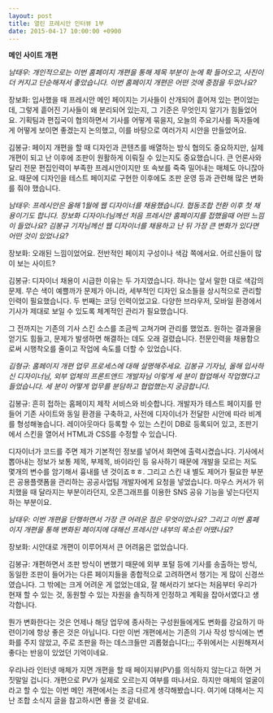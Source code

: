 ```yaml
---
layout: post
title: 열린 프레시안 인터뷰 1부
date: 2015-04-17 10:00:00 +0900
---
```


**메인 사이트 개편**

*남태우: 개인적으로는 이번 홈페이지 개편을 통해 제목 부분이 눈에 확 들어오고, 사진이 더 커지고 단순해져서 좋았습니다. 이번 홈페이지 개편은 어떤 것에 중점을 두었나요?*

장보화: 입사했을 때 프레시안 메인 페이지는 기사들이 산개되어 흩어져 있는 편이었는데, 그렇게 흩어진 기사들이 왜 분리되어 있는지, 그 기준은 무엇인지 알기가 힘들었어요. 기획팀과 편집국이 협의하면서 기사를 어떻게 묶을지, 오늘의 주요기사를 독자들에게 어떻게 보이면 좋겠는지 논의했고, 이를 바탕으로 여러가지 시안을 만들었어요.

김봉규: 페이지 개편을 할 때 디자인과 콘텐츠를 배열하는 방식 협의도 중요하지만, 실제 개편이 되고 난 이후에 조판이 원활하게 이뤄질 수 있는지도 중요했습니다. 큰 언론사와 달리 전문 편집인력이 부족한 프레시안이지만 또 속보를 죽죽 밀어내는 매체도 아니잖아요. 때문에 디자인을 테스트 페이지로 구현한 이후에도 조판 운영 등과 관련해 많은 변화를 줘야 했습니다.

*남태우: 프레시안은 올해 1월에 웹 디자이너를 채용했습니다. 협동조합 전환 이후 첫 채용이기도 합니다. 장보화 디자이너님께선 처음 프레시안 홈페이지를 접했을때 어떤 느낌이 들었나요? 김봉규 기자님께선 웹 디자이너를 채용하고 난 뒤 가장 큰 변화가 있다면 어떤 것이 있었나요?*

장보화: 오래된 느낌이었어요. 전반적인 페이지 구성이나 색감 쪽에서요. 어르신들이 많이 보는 사이트?

김봉규: 디자이너 채용이 시급한 이유는 두 가지였습니다. 하나는 앞서 말한 대로 색감의 문제. 무슨 색이 예쁠까가 문제가 아니라, 세부적인 디자인 요소들을 상시적으로 관리할 인력이 필요했습니다. 두 번째는 코딩 인력이었고요. 다양한 브라우저, 모바일 환경에서 기사가 제대로 보일 수 있도록 체계적인 관리가 필요했습니다.

그 전까지는 기존의 기사 스킨 소스를 조금씩 고쳐가며 관리를 했었죠. 원하는 결과물을 얻기도 힘들고, 문제가 발생하면 해결하는 데도 오래 걸렸습니다. 전문인력을 채용함으로써 시행착오를 줄이고 작업에 속도를 더할 수 있었습니다.

*김형규: 홈페이지 개편 업무 프로세스에 대해 설명해주세요. 김봉규 기자님, 올해 입사하신 디자이너님, 외부 업체의 프론트앤드 개발자님 이렇게 세 분이 협업해서 작업했다고 들었습니다. 세 분이 어떻게 업무를 분담하고 협업했는지 궁금합니다.*

김봉규: 흔히 접하는 홈페이지 제작 서비스와 비슷합니다. 개발자가 테스트 페이지를 만들어 기존 사이트와 동일 환경을 구축하고, 사전에 디자이너가 전달한 시안에 따라 비계를 형성해놓습니다. 레이아웃마다 등록할 수 있는 스킨이 DB로 등록되어 있고, 조판기에서 스킨을 열어서 HTML과 CSS를 수정할 수 있습니다.

디자이너가 코드를 주면 제가 기본적인 정보를 넣어서 화면에 출력시켰습니다. 기사에서 뽑아내는 정보가 보통 제목, 부제목, 바이라인 등 유사하기 때문에 개발을 모르는 저도 몇개의 변수를 암기해서 흉내를 낸 것이죠ㅎㅎ. 그리고 스킨 내 별도 제어가 필요한 부분은 공용플랫폼을 관리하는 공공사업팀 개발자에게 요청을 넣었습니다. 마우스 커서가 위치했을 때 달라지는 부분이라던지, 오픈그래프를 이용한 SNS 공유 기능을 넣는다던지 하는 부분이요.

*남태우: 이번 개편을 단행하면서 가장 큰 어려운 점은 무엇이었나요? 그리고 이번 홈페이지 개편을 통해 변화된 페이지에 대해선 프레시안 내부의 목소린 어땠나요?*

장보화: 시안대로 개편이 이루어져서 큰 어려움은 없었습니다.

김봉규: 개편하면서 조판 방식이 변했기 때문에 외부 포털 등에 기사를 송출하는 방식, 동일한 조판이 들어가는 다른 페이지들을 종합적으로 고려하면서 챙기는 게 많이 신경쓰였습니다. 그 밖에는 크게 어려운 게 없었는데요, 잘 해서라기 보다는 처음부터 우리가 현재 할 수 있는 것, 동원할 수 있는 자원을 솔직하게 인정하고 계획을 잡아서였다고 생각합니다.

뭔가 변화한다는 것은 언제나 해당 업무에 종사하는 구성원들에게도 변화를 강요하기 마련이기에 항상 좋은 것은 아닙니다. 다만 이번 개편에서는 기존의 기사 작성 방식에는 변화를 주지 않았고, 주로 조판을 하는 데스크들만 괴롭혔습니다;;; 주위에서는 시원해져서 좋다는 반응이 있었던 기억이네요.

우리나라 인터넷 매체가 지면 개편을 할 때 페이지뷰(PV)를 의식하지 않는다고 하면 거짓말일 겁니다. 개편으로 PV가 실제로 오르는지 여부를 떠나서요. 하지만 매체의 얼굴이라고 할 수 있는 이번 메인 개편에서는 조금 다르게 생각해봤습니다. 여기에 대해서는 지난 조합 소식지 글을 참고하시면 좋을 것 같네요.

